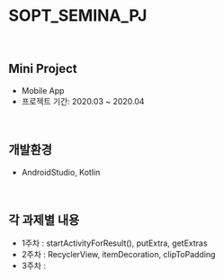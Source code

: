 # SOPT_SEMINA_PJ
<br>

## Mini Project
* Mobile App
* 프로젝트 기간: 2020.03 ~ 2020.04
<br>

## 개발환경
* AndroidStudio, Kotlin
<br>

## 각 과제별 내용
* 1주차 : startActivityForResult(), putExtra, getExtras
* 2주차 : RecyclerView, itemDecoration, clipToPadding
* 3주차 :





